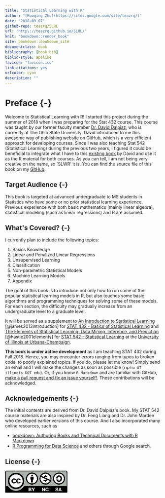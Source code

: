 ```yaml
--- 
title: "Statistical Learning with R"
author: "[Ruoqing Zhu](https://sites.google.com/site/teazrq/)"
date: "2018-09-07"
github-repo: teazrq/SLRL
url: 'http\://teazrq.github.io/SLRL/'
knit: "bookdown::render_book"
site: bookdown::bookdown_site
documentclass: book
bibliography: [book.bib]
biblio-style: apalike
favicon: "favicon.ico"
link-citations: yes
urlcolor: cyan
description: ""
---
```




# Preface {-}

Welcome to Statistical Learning with R! I started this project during the summer of 2018 when I was preparing for the Stat 432 course. This course was taught by our former faculty member [Dr. David Dalpiaz](https://daviddalpiaz.com/teaching.html), who is currently at The Ohio State University. David introduced to me this awesome way of publishing website on GitHub, which is a very efficient approach for developing courses. Since I was also teaching Stat 542 (Statistical Learning) during the previous two years, I figured it could be beneficial to integrate what I have to this [existing book](https://daviddalpiaz.github.io/r4sl/) by David and use it as the R material for both courses. As you can tell, I am not being very creative on the name, so `SLWR' it is. You can find the source file of this book on my [GitHub](https://teazrq.github.io/SLWR/).

## Target Audience {-}

This book is targeted at advanced undergraduate to MS students in Statistics who have some or no prior statistical learning experience. Previous experience with both basic mathematics (mainly linear algebra), statistical modeling (such as linear regressions) and R are assumed.

## What's Covered? {-}

I currently plan to include the following topics:

1. Basics Knowledge
2. Linear and Penalized Linear Regressions
3. Unsupervised Learning
4. Classification
5. Non-parametric Statistical Models
6. Machine Learning Models
7. Appendix

The goal of this book is to introduce not only how to run some of the popular statistical learning models in R, but also touches some basic algorithms and programming techniques for solving some of these models. For each section, the difficulty may gradually increase from an undergraduate level to a graduate level. 

It will be served as a supplement to [An Introduction to Statistical Learning](http://www-bcf.usc.edu/~gareth/ISL/) [@james2013introduction] for [STAT 432 - Basics of Statistical Learning](https://go.illinois.edu/stat432) and [The Elements of 
Statistical Learning: Data Mining, Inference, and Prediction](https://web.stanford.edu/~hastie/ElemStatLearn/) [@hastie2001elements] for [STAT 542 - Statistical Learning](https://go.illinois.edu/stat542) at the [University of Illinois at Urbana-Champaign](http://illinois.edu/).

**This book is under active development** as I am teaching STAT 432 during Fall 2018. Hence, you may encounter errors ranging from typos to broken code, to poorly explained topics. If you do, please let me know! Simply send an email and I will make the changes as soon as possible (`rqzhu AT illinois DOT edu`). Or, if you know `R Markdown` and are familiar with GitHub, [make a pull request and fix an issue yourself!](https://github.com/teazrq/SLWR). These contributions will be acknowledged. 

## Acknowledgements {-}

The initial contents are derived from Dr. David Dalpiaz's book. My STAT 542 course materials are also inspired by Dr. Feng Liang and Dr. John Marden who developed earlier versions of this course. And I also incorporated many online resources, such as 

- [bookdown: Authoring Books and Technical Documents with R Markdown](https://bookdown.org/yihui/bookdown/)
- [R Programming for Data Science](http://r4ds.had.co.nz/)
and others through Google search.

## License {-}

![This work is licensed under a [Creative Commons Attribution-NonCommercial-ShareAlike 4.0 International License](http://creativecommons.org/licenses/by-nc-sa/4.0/).](images/cc.png)
